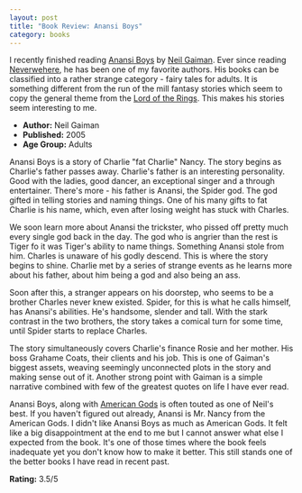 ```yaml
---
layout: post
title: "Book Review: Anansi Boys"
category: books
---
```


I recently finished reading [Anansi Boys][Anansi Boys] by [Neil Gaiman][Neil Gaiman]. Ever since reading [Neverwehere][Neverwhere], he has been one of my favorite authors. His books can be classified into a rather strange category - fairy tales for adults. It is something different from the run of the mill fantasy stories which seem to copy the general theme from the [Lord of the Rings][Lord of the Rings]. This makes his stories seem interesting to me.

+ **Author:** Neil Gaiman
+ **Published:** 2005
+ **Age Group:** Adults

Anansi Boys is a story of Charlie "fat Charlie" Nancy. The story begins as Charlie's father passes away. Charlie's father is an interesting personality. Good with the ladies, good dancer, an exceptional singer and a through entertainer. There's more - his father is Anansi, the Spider god. The god gifted in telling stories and naming things. One of his many gifts to fat Charlie is his name, which, even after losing weight has stuck with Charles.

We soon learn more about Anansi the trickster, who pissed off pretty much every single god back in the day. The god who is angrier than the rest is Tiger fo it was Tiger's ability to name things. Something Anansi stole from him. Charles is unaware of his godly descend. This is where the story begins to shine. Charlie met by a series of strange events as he learns more about his father, about him being a god and also being an ass.

Soon after this, a stranger appears on his doorstep, who seems to be a brother Charles never knew existed. Spider, for this is what he calls himself, has Anansi's abilities. He's handsome, slender and tall. With the stark contrast in the two brothers, the story takes a comical turn for some time, until Spider starts to replace Charles.

The story simultaneously covers Charlie's finance Rosie and her mother. His boss Grahame Coats, their clients and his job. This is one of Gaiman's biggest assets, weaving seemingly unconnected plots in the story and making sense out of it. Another strong point with Gaiman is a simple narrative combined with few of the greatest quotes on life I have ever read.

Anansi Boys, along with [American Gods][American Gods] is often touted as one of Neil's best. If you haven't figured out already, Anansi is Mr. Nancy from the American Gods. I didn't like Anansi Boys as much as American Gods. It felt like a big disappointment at the end to me but I cannot answer what else I expected from the book. It's one of those times where the book feels inadequate yet you don't know how to make it better. This still stands one of the better books I have read in recent past.

**Rating:** 3.5/5

[Anansi Boys]: http://www.neilgaiman.com/works/Books/Anansi+Boys/
[American Gods]: http://www.neilgaiman.com/works/Books/American+Gods/
[Neverwhere]: http://www.neilgaiman.com/works/Books/Neverwhere/
[Neil Gaiman]: http://www.neilgaiman.com/
[Lord of the Rings]: http://en.wikipedia.org/wiki/The_Lord_of_the_Rings

